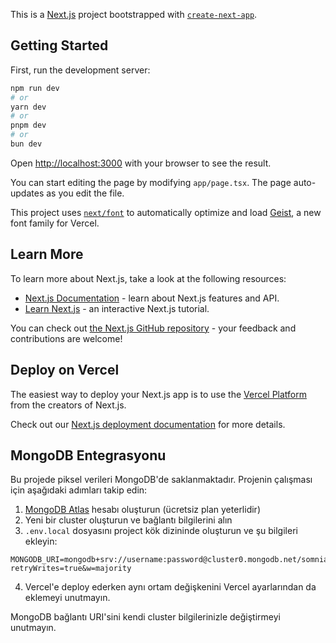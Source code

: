 This is a [Next.js](https://nextjs.org) project bootstrapped with [`create-next-app`](https://nextjs.org/docs/app/api-reference/cli/create-next-app).

## Getting Started

First, run the development server:

```bash
npm run dev
# or
yarn dev
# or
pnpm dev
# or
bun dev
```

Open [http://localhost:3000](http://localhost:3000) with your browser to see the result.

You can start editing the page by modifying `app/page.tsx`. The page auto-updates as you edit the file.

This project uses [`next/font`](https://nextjs.org/docs/app/building-your-application/optimizing/fonts) to automatically optimize and load [Geist](https://vercel.com/font), a new font family for Vercel.

## Learn More

To learn more about Next.js, take a look at the following resources:

- [Next.js Documentation](https://nextjs.org/docs) - learn about Next.js features and API.
- [Learn Next.js](https://nextjs.org/learn) - an interactive Next.js tutorial.

You can check out [the Next.js GitHub repository](https://github.com/vercel/next.js) - your feedback and contributions are welcome!

## Deploy on Vercel

The easiest way to deploy your Next.js app is to use the [Vercel Platform](https://vercel.com/new?utm_medium=default-template&filter=next.js&utm_source=create-next-app&utm_campaign=create-next-app-readme) from the creators of Next.js.

Check out our [Next.js deployment documentation](https://nextjs.org/docs/app/building-your-application/deploying) for more details.

## MongoDB Entegrasyonu

Bu projede piksel verileri MongoDB'de saklanmaktadır. Projenin çalışması için aşağıdaki adımları takip edin:

1. [MongoDB Atlas](https://www.mongodb.com/cloud/atlas) hesabı oluşturun (ücretsiz plan yeterlidir)
2. Yeni bir cluster oluşturun ve bağlantı bilgilerini alın
3. `.env.local` dosyasını project kök dizininde oluşturun ve şu bilgileri ekleyin:

```env
MONGODB_URI=mongodb+srv://username:password@cluster0.mongodb.net/somniaPixel?retryWrites=true&w=majority
```

4. Vercel'e deploy ederken aynı ortam değişkenini Vercel ayarlarından da eklemeyi unutmayın.

MongoDB bağlantı URI'sini kendi cluster bilgilerinizle değiştirmeyi unutmayın.
